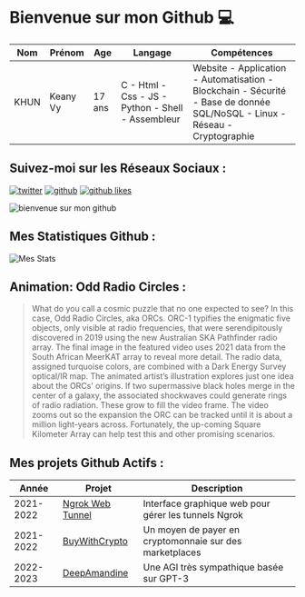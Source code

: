 # Bienvenue sur mon Github 💻
| Nom | Prénom | Age | Langage | Compétences |
|---  |---     |---  |---      |---
| KHUN | Keany Vy | 17 ans | C - Html - Css - JS - Python - Shell - Assembleur | Website - Application - Automatisation - Blockchain - Sécurité - Base de donnée SQL/NoSQL - Linux - Réseau - Cryptographie |

## Suivez-moi sur les Réseaux Sociaux :
[![twitter](https://img.shields.io/twitter/follow/thisiskeanyvy?style=social)](https://twitter.com/thisiskeanyvy)
[![github](https://img.shields.io/github/followers/thisiskeanyvy?style=social)](https://github.com/thisiskeanyvy?tab=followers)
[![github likes](https://img.shields.io/github/stars/thisiskeanyvy?style=social)](https://github.com/thisiskeanyvy)

![bienvenue sur mon github](https://thisiskeanyvy-hosting.pages.dev/banner.gif)

## Mes Statistiques Github :
![Mes Stats](https://github-readme-stats.vercel.app/api?username=thisiskeanyvy&show_icons=true&theme=radical)

## Animation: Odd Radio Circles :

> What do you call a cosmic puzzle that no one expected to see?  In this case, Odd Radio Circles, aka ORCs.  ORC-1 typifies the enigmatic five objects, only visible at radio frequencies, that were serendipitously discovered in 2019 using the new Australian SKA Pathfinder radio array.  The final image in the featured video uses 2021 data from the South African MeerKAT array to reveal more detail.  The radio data, assigned turquoise colors, are combined with a Dark Energy Survey optical/IR map.  The animated artist’s illustration explores just one idea about the ORCs’ origins.  If two supermassive black holes merge in the center of a galaxy, the associated shockwaves could generate rings of radio radiation.  These grow to fill the video frame.  The video zooms out so the expansion the ORC can be tracked until it is about a million light-years across.  Fortunately, the up-coming Square Kilometer Array can help test this and other promising scenarios.

## Mes projets Github Actifs :
| Année | Projet | Description |
|---   |---     |---          |
| 2021-2022 | [Ngrok Web Tunnel](https://github.com/thisiskeanyvy/ngrok-web-manager) | Interface graphique web pour gérer les tunnels Ngrok |
| 2021-2022 | [BuyWithCrypto](https://github.com/BuyWithCrypto) | Un moyen de payer en cryptomonnaie sur des marketplaces |
| 2022-2023 | [DeepAmandine](https://github.com/BuyWithCrypto/deep-amandine) | Une AGI très sympathique basée sur GPT-3 |
